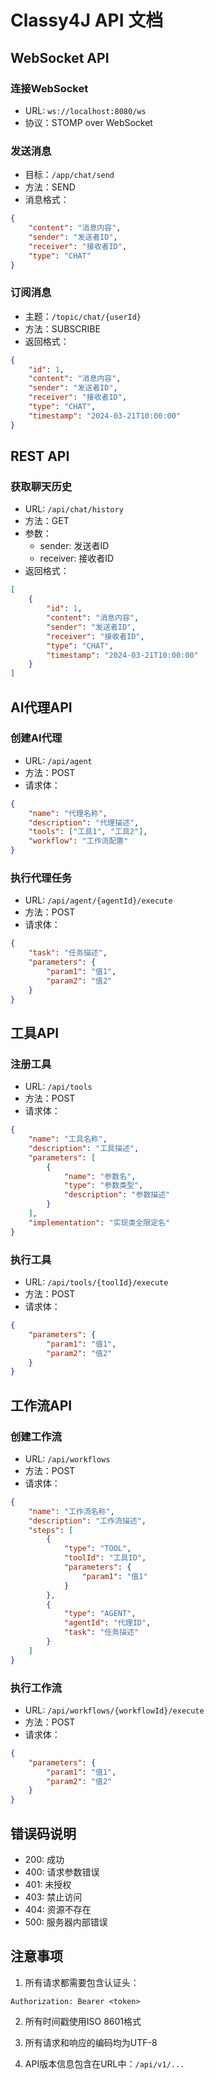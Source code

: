 # Classy4J API 文档

## WebSocket API

### 连接WebSocket
- URL: `ws://localhost:8080/ws`
- 协议：STOMP over WebSocket

### 发送消息
- 目标：`/app/chat/send`
- 方法：SEND
- 消息格式：
```json
{
    "content": "消息内容",
    "sender": "发送者ID",
    "receiver": "接收者ID",
    "type": "CHAT"
}
```

### 订阅消息
- 主题：`/topic/chat/{userId}`
- 方法：SUBSCRIBE
- 返回格式：
```json
{
    "id": 1,
    "content": "消息内容",
    "sender": "发送者ID",
    "receiver": "接收者ID",
    "type": "CHAT",
    "timestamp": "2024-03-21T10:00:00"
}
```

## REST API

### 获取聊天历史
- URL: `/api/chat/history`
- 方法：GET
- 参数：
  - sender: 发送者ID
  - receiver: 接收者ID
- 返回格式：
```json
[
    {
        "id": 1,
        "content": "消息内容",
        "sender": "发送者ID",
        "receiver": "接收者ID",
        "type": "CHAT",
        "timestamp": "2024-03-21T10:00:00"
    }
]
```

## AI代理API

### 创建AI代理
- URL: `/api/agent`
- 方法：POST
- 请求体：
```json
{
    "name": "代理名称",
    "description": "代理描述",
    "tools": ["工具1", "工具2"],
    "workflow": "工作流配置"
}
```

### 执行代理任务
- URL: `/api/agent/{agentId}/execute`
- 方法：POST
- 请求体：
```json
{
    "task": "任务描述",
    "parameters": {
        "param1": "值1",
        "param2": "值2"
    }
}
```

## 工具API

### 注册工具
- URL: `/api/tools`
- 方法：POST
- 请求体：
```json
{
    "name": "工具名称",
    "description": "工具描述",
    "parameters": [
        {
            "name": "参数名",
            "type": "参数类型",
            "description": "参数描述"
        }
    ],
    "implementation": "实现类全限定名"
}
```

### 执行工具
- URL: `/api/tools/{toolId}/execute`
- 方法：POST
- 请求体：
```json
{
    "parameters": {
        "param1": "值1",
        "param2": "值2"
    }
}
```

## 工作流API

### 创建工作流
- URL: `/api/workflows`
- 方法：POST
- 请求体：
```json
{
    "name": "工作流名称",
    "description": "工作流描述",
    "steps": [
        {
            "type": "TOOL",
            "toolId": "工具ID",
            "parameters": {
                "param1": "值1"
            }
        },
        {
            "type": "AGENT",
            "agentId": "代理ID",
            "task": "任务描述"
        }
    ]
}
```

### 执行工作流
- URL: `/api/workflows/{workflowId}/execute`
- 方法：POST
- 请求体：
```json
{
    "parameters": {
        "param1": "值1",
        "param2": "值2"
    }
}
```

## 错误码说明

- 200: 成功
- 400: 请求参数错误
- 401: 未授权
- 403: 禁止访问
- 404: 资源不存在
- 500: 服务器内部错误

## 注意事项

1. 所有请求都需要包含认证头：
```
Authorization: Bearer <token>
```

2. 所有时间戳使用ISO 8601格式

3. 所有请求和响应的编码均为UTF-8

4. API版本信息包含在URL中：`/api/v1/...` 